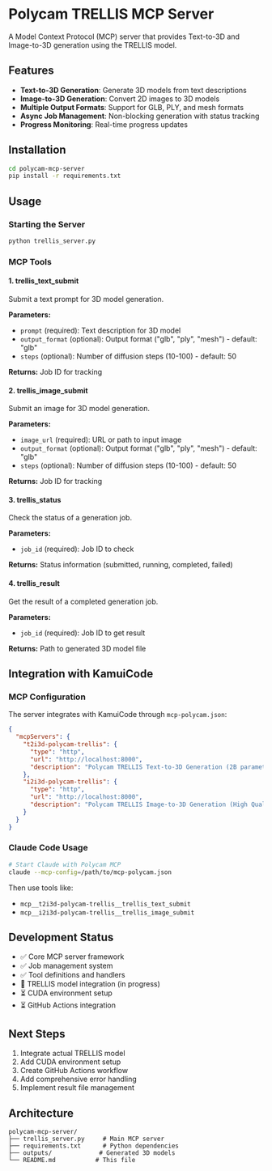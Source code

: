 # Polycam TRELLIS MCP Server

A Model Context Protocol (MCP) server that provides Text-to-3D and Image-to-3D generation using the TRELLIS model.

## Features

- **Text-to-3D Generation**: Generate 3D models from text descriptions
- **Image-to-3D Generation**: Convert 2D images to 3D models  
- **Multiple Output Formats**: Support for GLB, PLY, and mesh formats
- **Async Job Management**: Non-blocking generation with status tracking
- **Progress Monitoring**: Real-time progress updates

## Installation

```bash
cd polycam-mcp-server
pip install -r requirements.txt
```

## Usage

### Starting the Server

```bash
python trellis_server.py
```

### MCP Tools

#### 1. trellis_text_submit
Submit a text prompt for 3D model generation.

**Parameters:**
- `prompt` (required): Text description for 3D model
- `output_format` (optional): Output format ("glb", "ply", "mesh") - default: "glb"  
- `steps` (optional): Number of diffusion steps (10-100) - default: 50

**Returns:** Job ID for tracking

#### 2. trellis_image_submit
Submit an image for 3D model generation.

**Parameters:**
- `image_url` (required): URL or path to input image
- `output_format` (optional): Output format ("glb", "ply", "mesh") - default: "glb"
- `steps` (optional): Number of diffusion steps (10-100) - default: 50

**Returns:** Job ID for tracking

#### 3. trellis_status
Check the status of a generation job.

**Parameters:**
- `job_id` (required): Job ID to check

**Returns:** Status information (submitted, running, completed, failed)

#### 4. trellis_result
Get the result of a completed generation job.

**Parameters:** 
- `job_id` (required): Job ID to get result

**Returns:** Path to generated 3D model file

## Integration with KamuiCode

### MCP Configuration

The server integrates with KamuiCode through `mcp-polycam.json`:

```json
{
  "mcpServers": {
    "t2i3d-polycam-trellis": {
      "type": "http",
      "url": "http://localhost:8000",
      "description": "Polycam TRELLIS Text-to-3D Generation (2B parameters) ⭐"
    },
    "i2i3d-polycam-trellis": {
      "type": "http", 
      "url": "http://localhost:8000",
      "description": "Polycam TRELLIS Image-to-3D Generation (High Quality) ⭐"
    }
  }
}
```

### Claude Code Usage

```bash
# Start Claude with Polycam MCP
claude --mcp-config=/path/to/mcp-polycam.json
```

Then use tools like:
- `mcp__t2i3d-polycam-trellis__trellis_text_submit`
- `mcp__i2i3d-polycam-trellis__trellis_image_submit`

## Development Status

- ✅ Core MCP server framework
- ✅ Job management system
- ✅ Tool definitions and handlers
- 🚧 TRELLIS model integration (in progress)
- ⏳ CUDA environment setup
- ⏳ GitHub Actions integration

## Next Steps

1. Integrate actual TRELLIS model
2. Add CUDA environment setup
3. Create GitHub Actions workflow
4. Add comprehensive error handling
5. Implement result file management

## Architecture

```
polycam-mcp-server/
├── trellis_server.py     # Main MCP server
├── requirements.txt      # Python dependencies  
├── outputs/             # Generated 3D models
└── README.md           # This file
```